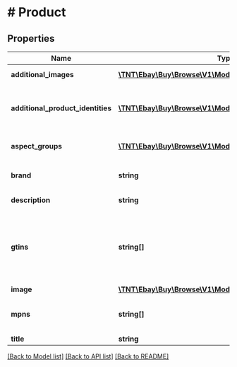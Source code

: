 # # Product

## Properties

Name | Type | Description | Notes
------------ | ------------- | ------------- | -------------
**additional_images** | [**\TNT\Ebay\Buy\Browse\V1\Model\Image[]**](Image.md) | An array of containers with the URLs for the product images that are in addition to the primary image. | [optional]
**additional_product_identities** | [**\TNT\Ebay\Buy\Browse\V1\Model\AdditionalProductIdentity[]**](AdditionalProductIdentity.md) | An array of product identifiers associated with the item. This container is returned if the seller has associated the eBay Product Identifier (ePID) with the item and in the request &lt;b&gt; fieldgroups&lt;/b&gt; is set to &lt;code&gt;PRODUCT&lt;/code&gt;. | [optional]
**aspect_groups** | [**\TNT\Ebay\Buy\Browse\V1\Model\AspectGroup[]**](AspectGroup.md) | An array of containers for the product aspects. Each group contains the aspect group name and the aspect name/value pairs. | [optional]
**brand** | **string** | The brand associated with product. To identify the product, this is always used along with MPN (manufacturer part number). | [optional]
**description** | **string** | The rich description of an eBay product, which might contain HTML. | [optional]
**gtins** | **string[]** | An array of all the possible GTINs values associated with the product. A GTIN is a unique Global Trade Item number of the item as defined by &lt;a href&#x3D;\&quot;https://www.gtin.info \&quot; target&#x3D;\&quot;_blank\&quot;&gt;https://www.gtin.info&lt;/a&gt;. This can be a UPC (Universal Product Code), EAN (European Article Number), or an ISBN (International Standard Book Number) value. | [optional]
**image** | [**\TNT\Ebay\Buy\Browse\V1\Model\Image**](Image.md) |  | [optional]
**mpns** | **string[]** | An array of all possible MPN values associated with the product. A MPNs is manufacturer part number of the product. To identify the product, this is always used along with brand. | [optional]
**title** | **string** | The title of the product. | [optional]

[[Back to Model list]](../../README.md#models) [[Back to API list]](../../README.md#endpoints) [[Back to README]](../../README.md)

